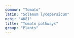 ```yaml
---
common: "Tomato"
latin: "Solanum lycopersicum"
ncbi: "4081"
title: "Tomato pathways"
group: "Plants"
---
```

